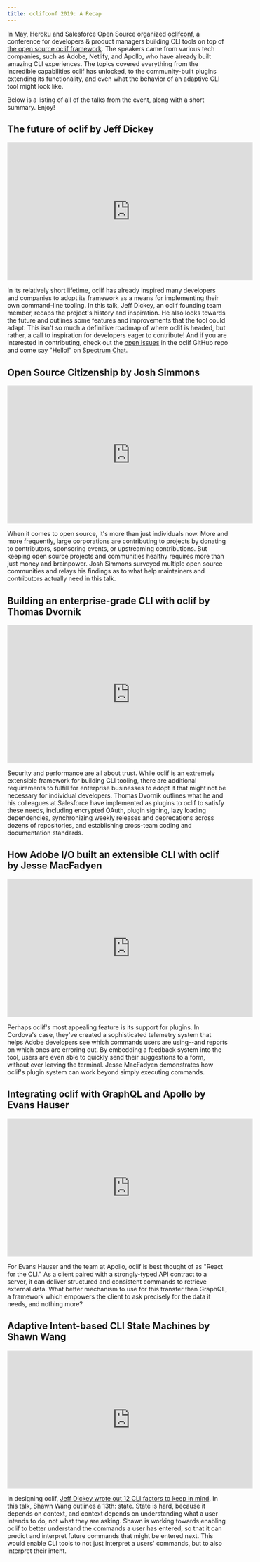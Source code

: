```yaml
---
title: oclifconf 2019: A Recap
---
```


In May, Heroku and Salesforce Open Source organized [oclifconf](https://oclif.io/conf), a conference for developers & product managers building CLI tools on top of [the open source oclif framework](https://github.com/oclif/oclif). The speakers came from various tech companies, such as Adobe, Netlify, and Apollo, who have already built amazing CLI experiences. The topics covered everything from the incredible capabilities oclif has unlocked, to the community-built plugins extending its functionality, and even what the behavior of an adaptive CLI tool might look like.

Below is a listing of all of the talks from the event, along with a short summary. Enjoy!

## The future of oclif by Jeff Dickey

<iframe width="560" height="315" src="https://www.youtube-nocookie.com/embed/1TKh2YBxRMY" frameborder="0" allow="accelerometer; autoplay; encrypted-media; gyroscope; picture-in-picture" allowfullscreen></iframe>

In its relatively short lifetime, oclif has already inspired many developers and companies to adopt its framework as a means for implementing their own command-line tooling. In this talk, Jeff Dickey, an oclif founding team member, recaps the project's history and inspiration. He also looks towards the future and outlines some features and improvements that the tool could adapt. This isn't so much a definitive roadmap of where oclif is headed, but rather, a call to inspiration for developers eager to contribute! And if you are interested in contributing, check out the [open issues](https://github.com/oclif/oclif/issues) in the oclif GitHub repo and come say "Hello!" on [Spectrum Chat](https://spectrum.chat/oclif).

## Open Source Citizenship by Josh Simmons

<iframe width="560" height="315" src="https://www.youtube-nocookie.com/embed/54hhR5DoV6g" frameborder="0" allow="accelerometer; autoplay; encrypted-media; gyroscope; picture-in-picture" allowfullscreen></iframe>

When it comes to open source, it's more than just individuals now. More and more frequently, large corporations are contributing to projects by donating to contributors, sponsoring events, or upstreaming contributions. But keeping open source projects and communities healthy requires more than just money and brainpower. Josh Simmons surveyed multiple open source communities and relays his findings as to what help maintainers and contributors actually need in this talk.

## Building an enterprise-grade CLI with oclif by Thomas Dvornik

<iframe width="560" height="315" src="https://www.youtube-nocookie.com/embed/v4saIi5zoy8" frameborder="0" allow="accelerometer; autoplay; encrypted-media; gyroscope; picture-in-picture" allowfullscreen></iframe>

Security and performance are all about trust. While oclif is an extremely extensible framework for building CLI tooling, there are additional requirements to fulfill for enterprise businesses to adopt it that might not be necessary for individual developers. Thomas Dvornik outlines what he and his colleagues at Salesforce have implemented as plugins to oclif to satisfy these needs, including encrypted OAuth, plugin signing, lazy loading dependencies, synchronizing weekly releases and deprecations across dozens of repositories, and establishing cross-team coding and documentation standards.

## How Adobe I/O built an extensible CLI with oclif by Jesse MacFadyen

<iframe width="560" height="315" src="https://www.youtube-nocookie.com/embed/Mxhx1wmoHlA" frameborder="0" allow="accelerometer; autoplay; encrypted-media; gyroscope; picture-in-picture" allowfullscreen></iframe>

Perhaps oclif's most appealing feature is its support for plugins. In Cordova's case, they've created a sophisticated telemetry system that helps Adobe developers see which commands users are using--and reports on which ones are erroring out. By embedding a feedback system into the tool, users are even able to quickly send their suggestions to a form, without ever leaving the terminal. Jesse MacFadyen demonstrates how oclif's plugin system can work beyond simply executing commands.

## Integrating oclif with GraphQL and Apollo by Evans Hauser

<iframe width="560" height="315" src="https://www.youtube-nocookie.com/embed/Zh78npkypas" frameborder="0" allow="accelerometer; autoplay; encrypted-media; gyroscope; picture-in-picture" allowfullscreen></iframe>

For Evans Hauser and the team at Apollo, oclif is best thought of as "React for the CLI." As a client paired with a strongly-typed API contract to a server, it can deliver structured and consistent commands to retrieve external data. What better mechanism to use for this transfer than GraphQL, a framework which empowers the client to ask precisely for the data it needs, and nothing more?

## Adaptive Intent-based CLI State Machines by Shawn Wang

<iframe width="560" height="315" src="https://www.youtube-nocookie.com/embed/ZueoIYnHiaI" frameborder="0" allow="accelerometer; autoplay; encrypted-media; gyroscope; picture-in-picture" allowfullscreen></iframe>

In designing oclif, [Jeff Dickey wrote out 12 CLI factors to keep in mind](https://medium.com/@jdxcode/12-factor-cli-apps-dd3c227a0e46). In this talk, Shawn Wang outlines a 13th: state. State is hard, because it depends on context, and context depends on understanding what a user intends to do, not what they are asking. Shawn is working towards enabling oclif to better understand the commands a user has entered, so that it can predict and interpret future commands that might be entered next. This would enable CLI tools to not just interpret a users' commands, but to also interpret their intent.
